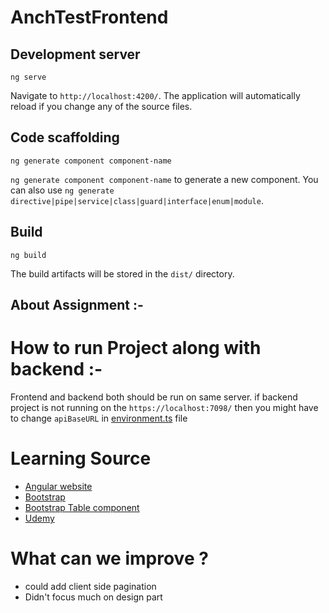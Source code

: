 # AnchTestFrontend
## Development server

```shell
ng serve
```
Navigate to `http://localhost:4200/`. The application will automatically reload if you change any of the source files.

## Code scaffolding
```shell
ng generate component component-name
```
`ng generate component component-name` to generate a new component. You can also use `ng generate directive|pipe|service|class|guard|interface|enum|module`.

## Build
```shell
ng build
```
The build artifacts will be stored in the `dist/` directory.

## About Assignment :-

# How to run Project along with backend :-
Frontend and backend both should be run on same server. if backend project is not running on the `https://localhost:7098/` then you might have to change `apiBaseURL` in [environment.ts](https://github.com/chandanidv03/AnchTestFrontend/blob/main/src/environments/environment.ts#L7) file

# Learning Source
- [Angular website]("https://angular.io/")
- [Bootstrap]("https://getbootstrap.com/")
- [Bootstrap Table component]("https://ng-bootstrap.github.io/#/home")
- [Udemy]("https://www.udemy.com/")

# What can we improve ?
- could add client side pagination
- Didn't focus much on design part